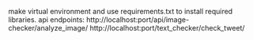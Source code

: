 make virtual environment and use requirements.txt to install required libraries.
api endpoints: http://localhost:port/api/image-checker/analyze_image/
               http://localhost:port/text_checker/check_tweet/
